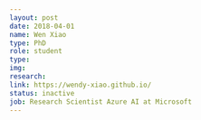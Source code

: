 ```yaml
---
layout: post
date: 2018-04-01
name: Wen Xiao
type: PhD
role: student 
type: 
img: 
research: 
link: https://wendy-xiao.github.io/
status: inactive
job: Research Scientist Azure AI at Microsoft
---
```


